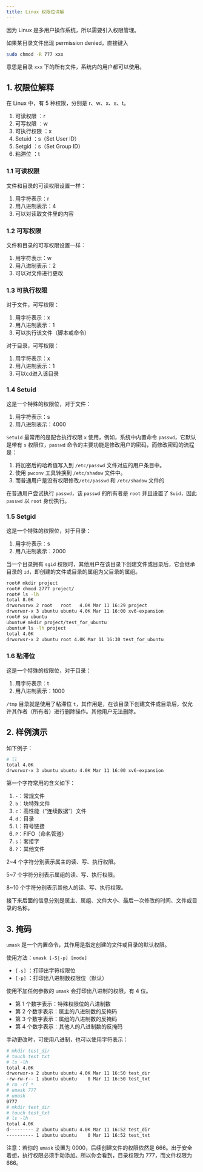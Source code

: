 ```yaml
---
title: Linux 权限位详解
---
```


因为 Linux 是多用户操作系统，所以需要引入权限管理。

如果某目录文件出现 permission denied，直接键入

```bash
sudo chmod -R 777 xxx
```

意思是目录 `xxx` 下的所有文件，系统内的用户都可以使用。

## 1. 权限位解释

在 Linux 中，有 5 种权限，分别是 r、w、x、s、t。

1. 可读权限 ：r
2. 可写权限 ：w
3. 可执行权限 ：x
4. Setuid ：s（Set User ID）
5. Setgid ：s（Set Group ID）
6. 粘滞位 ：t

### 1.1 可读权限

文件和目录的可读权限设置一样：

1. 用字符表示：r
2. 用八进制表示：4
3. 可以对读取文件里的内容

### 1.2 可写权限

文件和目录的可写权限设置一样：

1. 用字符表示：w
2. 用八进制表示：2
3. 可以对文件进行更改

### 1.3 可执行权限

对于文件，可写权限：

1. 用字符表示：x
2. 用八进制表示：1
3. 可以执行该文件（脚本或命令）

对于目录，可写权限：

1. 用字符表示：x
2. 用八进制表示：1
3. 可以cd进入该目录

### 1.4 Setuid

这是一个特殊的权限位，对于文件：

1. 用字符表示：s
2. 用八进制表示：4000

`Setuid` 最常用的是配合执行权限 `x` 使用，例如，系统中内置命令 `passwd`，它默认是带有 `s` 权限位，`passwd` 命令的主要功能是修改用户的密码，而修改密码的流程是：

1. 将加密后的哈希值写入到 `/etc/passwd` 文件对应的用户条目中。
2. 使用 `pwconv` 工具转换到 `/etc/shadow` 文件中。
3. 而普通用户是没有权限修改`/etc/passwd` 和 `/etc/shadow` 文件的

在普通用户尝试执行 `passwd`，该 `passwd` 的所有者是 `root` 并且设置了 `Suid`，因此 `passwd` 以 `root` 身份执行。

### 1.5 Setgid

这是一个特殊的权限位，对于目录：

1. 用字符表示：s
2. 用八进制表示：2000

当一个目录拥有 `sgid` 权限时，其他用户在该目录下创建文件或目录后，它会继承目录的 `id`，即创建的文件或目录的属组为父目录的属组。

```bash
root# mkdir project
root# chmod 2777 project/
root# ls -lh
total 8.0K
drwxrwsrwx 2 root   root   4.0K Mar 11 16:29 project
drwxrwxr-x 3 ubuntu ubuntu 4.0K Mar 11 16:00 xv6-expansion
root# su ubuntu
ubuntu# mkdir project/test_for_ubuntu
ubuntu# ls -lh project 
total 4.0K
drwxrwsr-x 2 ubuntu root 4.0K Mar 11 16:30 test_for_ubuntu
```

### 1.6 粘滞位

这是一个特殊的权限位，对于目录：

1. 用字符表示：t
2. 用八进制表示：1000

`/tmp` 目录就是使用了粘滞位 `t`，其作用是，在该目录下创建文件或目录后，仅允许其作者（所有者）进行删除操作。其他用户无法删除。

## 2. 样例演示

如下例子：

```bash
# ll 
total 4.0K
drwxrwxr-x 3 ubuntu ubuntu 4.0K Mar 11 16:00 xv6-expansion
```

第一个字符常用的含义如下：

1. `-`：常规文件
2. `b`：块特殊文件
3. `c`：高性能（“连续数据”）文件
4. `d`：目录
5. `l`：符号链接
6. `P`：FIFO（命名管道）
7. `s`：套接字
8. `?`：其他文件

2~4 个字符分别表示属主的读、写、执行权限。

5~7 个字符分别表示属组的读、写、执行权限。

8~10 个字符分别表示其他人的读、写、执行权限。

接下来后面的信息分别是属主、属组、文件大小、最后一次修改的时间、文件或目录的名称。

## 3. 掩码

`umask` 是一个内置命令，其作用是指定创建的文件或目录的默认权限。

使用方法：`umask [-S|-p] [mode]`

- `[-s]` ：打印出字符权限位
- `[-p]` ：打印出八进制数权限位（默认）

使用不加任何参数的 `umask` 会打印出八进制的权限，有 4 位。

- 第 1 个数字表示：特殊权限位的八进制数
- 第 2 个数字表示：属主的八进制数的反掩码
- 第 3 个数字表示：属组的八进制数的反掩码
- 第 4 个数字表示：其他人的八进制数的反掩码

手动更改时，可使用八进制，也可以使用字符表示：

```bash
# mkdir test_dir
# touch test_txt
# ls -lh        
total 4.0K
drwxrwxr-x 2 ubuntu ubuntu 4.0K Mar 11 16:50 test_dir
-rw-rw-r-- 1 ubuntu ubuntu    0 Mar 11 16:50 test_txt
# rm -rf *      
# umask 777
# umask    
0777
# mkdir test_dir
# touch test_txt
# ls -lh
total 4.0K
d--------- 2 ubuntu ubuntu 4.0K Mar 11 16:52 test_dir
---------- 1 ubuntu ubuntu    0 Mar 11 16:52 test_txt
```

注意：若你的 `umask` 设置为 0000，后续创建文件的权限依然是 666。出于安全着想，执行权限必须手动添加。所以你会看到，目录权限为 777，而文件权限为 666。